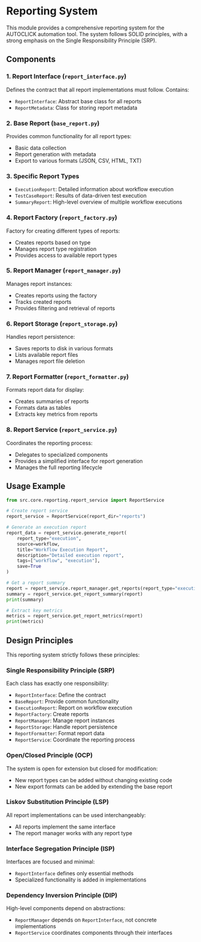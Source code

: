 # Reporting System

This module provides a comprehensive reporting system for the AUTOCLICK automation tool. The system follows SOLID principles, with a strong emphasis on the Single Responsibility Principle (SRP).

## Components

### 1. Report Interface (`report_interface.py`)

Defines the contract that all report implementations must follow. Contains:
- `ReportInterface`: Abstract base class for all reports
- `ReportMetadata`: Class for storing report metadata

### 2. Base Report (`base_report.py`)

Provides common functionality for all report types:
- Basic data collection
- Report generation with metadata
- Export to various formats (JSON, CSV, HTML, TXT)

### 3. Specific Report Types

- `ExecutionReport`: Detailed information about workflow execution
- `TestCaseReport`: Results of data-driven test execution
- `SummaryReport`: High-level overview of multiple workflow executions

### 4. Report Factory (`report_factory.py`)

Factory for creating different types of reports:
- Creates reports based on type
- Manages report type registration
- Provides access to available report types

### 5. Report Manager (`report_manager.py`)

Manages report instances:
- Creates reports using the factory
- Tracks created reports
- Provides filtering and retrieval of reports

### 6. Report Storage (`report_storage.py`)

Handles report persistence:
- Saves reports to disk in various formats
- Lists available report files
- Manages report file deletion

### 7. Report Formatter (`report_formatter.py`)

Formats report data for display:
- Creates summaries of reports
- Formats data as tables
- Extracts key metrics from reports

### 8. Report Service (`report_service.py`)

Coordinates the reporting process:
- Delegates to specialized components
- Provides a simplified interface for report generation
- Manages the full reporting lifecycle

## Usage Example

```python
from src.core.reporting.report_service import ReportService

# Create report service
report_service = ReportService(report_dir="reports")

# Generate an execution report
report_data = report_service.generate_report(
    report_type="execution",
    source=workflow,
    title="Workflow Execution Report",
    description="Detailed execution report",
    tags=["workflow", "execution"],
    save=True
)

# Get a report summary
report = report_service.report_manager.get_reports(report_type="execution")[0]
summary = report_service.get_report_summary(report)
print(summary)

# Extract key metrics
metrics = report_service.get_report_metrics(report)
print(metrics)
```

## Design Principles

This reporting system strictly follows these principles:

### Single Responsibility Principle (SRP)
Each class has exactly one responsibility:
- `ReportInterface`: Define the contract
- `BaseReport`: Provide common functionality
- `ExecutionReport`: Report on workflow execution
- `ReportFactory`: Create reports
- `ReportManager`: Manage report instances
- `ReportStorage`: Handle report persistence
- `ReportFormatter`: Format report data
- `ReportService`: Coordinate the reporting process

### Open/Closed Principle (OCP)
The system is open for extension but closed for modification:
- New report types can be added without changing existing code
- New export formats can be added by extending the base report

### Liskov Substitution Principle (LSP)
All report implementations can be used interchangeably:
- All reports implement the same interface
- The report manager works with any report type

### Interface Segregation Principle (ISP)
Interfaces are focused and minimal:
- `ReportInterface` defines only essential methods
- Specialized functionality is added in implementations

### Dependency Inversion Principle (DIP)
High-level components depend on abstractions:
- `ReportManager` depends on `ReportInterface`, not concrete implementations
- `ReportService` coordinates components through their interfaces
